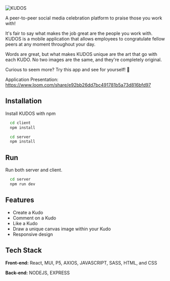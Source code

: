 <img alt="KUDOS" src="https://i.ibb.co/JcMThD9/KUDO-panel.png">

A peer-to-peer social media celebration platform to praise those you work with!

It's fair to say what makes the job great are the people you work with. KUDOS is a mobile application that allows employees to congratulate fellow peers at any moment throughout your day.

Words are great, but what makes KUDOS unique are the art that go with each KUDO. No two images are the same, and they're completely original.

Curious to seem more? Try this app and see for yourself! 🚀

Application Presentation:
https://www.loom.com/share/e92bb26dd7bc491781b5a73d816bfd97

## Installation

Install KUDOS with npm

```zsh
  cd client
  npm install
```

```zsh
  cd server
  npm install
```

## Run

Run both server and client.

```zsh
  cd server
  npm run dev
```

## Features

- Create a Kudo
- Comment on a Kudo
- Like a Kudo
- Draw a unique canvas image within your Kudo
- Responsive design

## Tech Stack

**Front-end:** React, MUI, P5, AXIOS, JAVASCRIPT, SASS, HTML, and CSS

**Back-end:** NODEJS, EXPRESS
